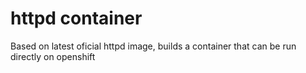 # httpd container

Based on latest oficial httpd image, builds a container that can be run directly on openshift 


